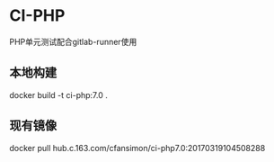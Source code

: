 # CI-PHP

PHP单元测试配合gitlab-runner使用

## 本地构建
docker build -t ci-php:7.0 .

## 现有镜像
docker pull hub.c.163.com/cfansimon/ci-php7.0:20170319104508288